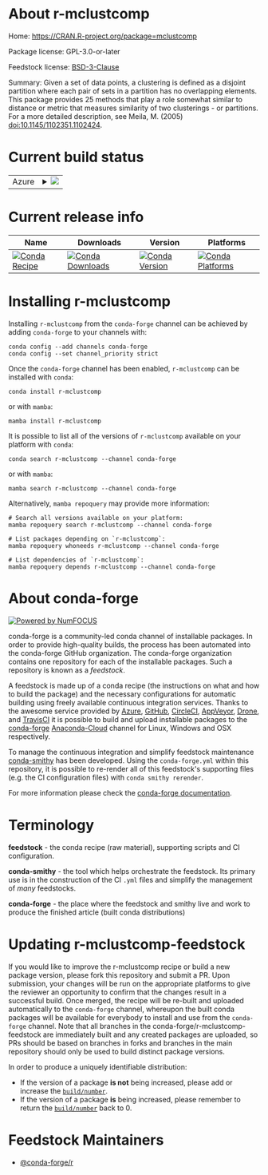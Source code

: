 About r-mclustcomp
==================

Home: https://CRAN.R-project.org/package=mclustcomp

Package license: GPL-3.0-or-later

Feedstock license: [BSD-3-Clause](https://github.com/conda-forge/r-mclustcomp-feedstock/blob/main/LICENSE.txt)

Summary: Given a set of data points, a clustering is defined as a disjoint partition where each pair of sets in a partition has no overlapping elements. This package provides 25 methods that play a role somewhat similar to distance or metric that measures similarity of two clusterings - or partitions. For a more detailed description, see Meila, M. (2005) <doi:10.1145/1102351.1102424>.

Current build status
====================


<table>
    
  <tr>
    <td>Azure</td>
    <td>
      <details>
        <summary>
          <a href="https://dev.azure.com/conda-forge/feedstock-builds/_build/latest?definitionId=17885&branchName=main">
            <img src="https://dev.azure.com/conda-forge/feedstock-builds/_apis/build/status/r-mclustcomp-feedstock?branchName=main">
          </a>
        </summary>
        <table>
          <thead><tr><th>Variant</th><th>Status</th></tr></thead>
          <tbody><tr>
              <td>linux_64_r_base4.1</td>
              <td>
                <a href="https://dev.azure.com/conda-forge/feedstock-builds/_build/latest?definitionId=17885&branchName=main">
                  <img src="https://dev.azure.com/conda-forge/feedstock-builds/_apis/build/status/r-mclustcomp-feedstock?branchName=main&jobName=linux&configuration=linux%20linux_64_r_base4.1" alt="variant">
                </a>
              </td>
            </tr><tr>
              <td>linux_64_r_base4.2</td>
              <td>
                <a href="https://dev.azure.com/conda-forge/feedstock-builds/_build/latest?definitionId=17885&branchName=main">
                  <img src="https://dev.azure.com/conda-forge/feedstock-builds/_apis/build/status/r-mclustcomp-feedstock?branchName=main&jobName=linux&configuration=linux%20linux_64_r_base4.2" alt="variant">
                </a>
              </td>
            </tr><tr>
              <td>osx_64_r_base4.1</td>
              <td>
                <a href="https://dev.azure.com/conda-forge/feedstock-builds/_build/latest?definitionId=17885&branchName=main">
                  <img src="https://dev.azure.com/conda-forge/feedstock-builds/_apis/build/status/r-mclustcomp-feedstock?branchName=main&jobName=osx&configuration=osx%20osx_64_r_base4.1" alt="variant">
                </a>
              </td>
            </tr><tr>
              <td>osx_64_r_base4.2</td>
              <td>
                <a href="https://dev.azure.com/conda-forge/feedstock-builds/_build/latest?definitionId=17885&branchName=main">
                  <img src="https://dev.azure.com/conda-forge/feedstock-builds/_apis/build/status/r-mclustcomp-feedstock?branchName=main&jobName=osx&configuration=osx%20osx_64_r_base4.2" alt="variant">
                </a>
              </td>
            </tr><tr>
              <td>win_64</td>
              <td>
                <a href="https://dev.azure.com/conda-forge/feedstock-builds/_build/latest?definitionId=17885&branchName=main">
                  <img src="https://dev.azure.com/conda-forge/feedstock-builds/_apis/build/status/r-mclustcomp-feedstock?branchName=main&jobName=win&configuration=win%20win_64_" alt="variant">
                </a>
              </td>
            </tr>
          </tbody>
        </table>
      </details>
    </td>
  </tr>
</table>

Current release info
====================

| Name | Downloads | Version | Platforms |
| --- | --- | --- | --- |
| [![Conda Recipe](https://img.shields.io/badge/recipe-r--mclustcomp-green.svg)](https://anaconda.org/conda-forge/r-mclustcomp) | [![Conda Downloads](https://img.shields.io/conda/dn/conda-forge/r-mclustcomp.svg)](https://anaconda.org/conda-forge/r-mclustcomp) | [![Conda Version](https://img.shields.io/conda/vn/conda-forge/r-mclustcomp.svg)](https://anaconda.org/conda-forge/r-mclustcomp) | [![Conda Platforms](https://img.shields.io/conda/pn/conda-forge/r-mclustcomp.svg)](https://anaconda.org/conda-forge/r-mclustcomp) |

Installing r-mclustcomp
=======================

Installing `r-mclustcomp` from the `conda-forge` channel can be achieved by adding `conda-forge` to your channels with:

```
conda config --add channels conda-forge
conda config --set channel_priority strict
```

Once the `conda-forge` channel has been enabled, `r-mclustcomp` can be installed with `conda`:

```
conda install r-mclustcomp
```

or with `mamba`:

```
mamba install r-mclustcomp
```

It is possible to list all of the versions of `r-mclustcomp` available on your platform with `conda`:

```
conda search r-mclustcomp --channel conda-forge
```

or with `mamba`:

```
mamba search r-mclustcomp --channel conda-forge
```

Alternatively, `mamba repoquery` may provide more information:

```
# Search all versions available on your platform:
mamba repoquery search r-mclustcomp --channel conda-forge

# List packages depending on `r-mclustcomp`:
mamba repoquery whoneeds r-mclustcomp --channel conda-forge

# List dependencies of `r-mclustcomp`:
mamba repoquery depends r-mclustcomp --channel conda-forge
```


About conda-forge
=================

[![Powered by
NumFOCUS](https://img.shields.io/badge/powered%20by-NumFOCUS-orange.svg?style=flat&colorA=E1523D&colorB=007D8A)](https://numfocus.org)

conda-forge is a community-led conda channel of installable packages.
In order to provide high-quality builds, the process has been automated into the
conda-forge GitHub organization. The conda-forge organization contains one repository
for each of the installable packages. Such a repository is known as a *feedstock*.

A feedstock is made up of a conda recipe (the instructions on what and how to build
the package) and the necessary configurations for automatic building using freely
available continuous integration services. Thanks to the awesome service provided by
[Azure](https://azure.microsoft.com/en-us/services/devops/), [GitHub](https://github.com/),
[CircleCI](https://circleci.com/), [AppVeyor](https://www.appveyor.com/),
[Drone](https://cloud.drone.io/welcome), and [TravisCI](https://travis-ci.com/)
it is possible to build and upload installable packages to the
[conda-forge](https://anaconda.org/conda-forge) [Anaconda-Cloud](https://anaconda.org/)
channel for Linux, Windows and OSX respectively.

To manage the continuous integration and simplify feedstock maintenance
[conda-smithy](https://github.com/conda-forge/conda-smithy) has been developed.
Using the ``conda-forge.yml`` within this repository, it is possible to re-render all of
this feedstock's supporting files (e.g. the CI configuration files) with ``conda smithy rerender``.

For more information please check the [conda-forge documentation](https://conda-forge.org/docs/).

Terminology
===========

**feedstock** - the conda recipe (raw material), supporting scripts and CI configuration.

**conda-smithy** - the tool which helps orchestrate the feedstock.
                   Its primary use is in the construction of the CI ``.yml`` files
                   and simplify the management of *many* feedstocks.

**conda-forge** - the place where the feedstock and smithy live and work to
                  produce the finished article (built conda distributions)


Updating r-mclustcomp-feedstock
===============================

If you would like to improve the r-mclustcomp recipe or build a new
package version, please fork this repository and submit a PR. Upon submission,
your changes will be run on the appropriate platforms to give the reviewer an
opportunity to confirm that the changes result in a successful build. Once
merged, the recipe will be re-built and uploaded automatically to the
`conda-forge` channel, whereupon the built conda packages will be available for
everybody to install and use from the `conda-forge` channel.
Note that all branches in the conda-forge/r-mclustcomp-feedstock are
immediately built and any created packages are uploaded, so PRs should be based
on branches in forks and branches in the main repository should only be used to
build distinct package versions.

In order to produce a uniquely identifiable distribution:
 * If the version of a package **is not** being increased, please add or increase
   the [``build/number``](https://docs.conda.io/projects/conda-build/en/latest/resources/define-metadata.html#build-number-and-string).
 * If the version of a package **is** being increased, please remember to return
   the [``build/number``](https://docs.conda.io/projects/conda-build/en/latest/resources/define-metadata.html#build-number-and-string)
   back to 0.

Feedstock Maintainers
=====================

* [@conda-forge/r](https://github.com/conda-forge/r/)

